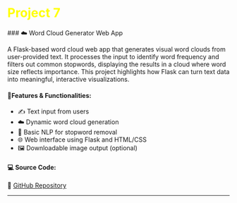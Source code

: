 <h1 style="color:yellow; font-size:2em;"><i class="fas fa-robot"></i> Project 7</h1>
### ☁️ Word Cloud Generator Web App &nbsp; <i class="fas fa-font"></i>

A Flask-based word cloud web app that generates visual word clouds from user-provided text. It processes the input to identify word frequency and filters out common stopwords, displaying the results in a cloud where word size reflects importance. This project highlights how Flask can turn text data into meaningful, interactive visualizations.

#### **🔧Features & Functionalities:**
- ✍️ Text input from users
- ☁️ Dynamic word cloud generation
- 🧠 Basic NLP for stopword removal
- 🌐 Web interface using Flask and HTML/CSS
- 🖼️ Downloadable image output (optional)

#### **💻 Source Code:**
🔗 [GitHub Repository](https://github.com/hammadhanif267/python_for_data_science/tree/main/15_flask_web_apps/00_Complete_tutorials/08_wordcloud-flask)

----